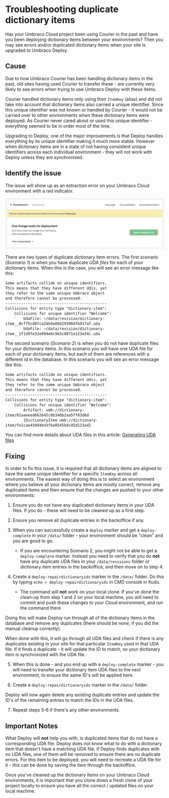 
# Troubleshooting duplicate dictionary items

Has your Umbraco Cloud project been using Courier in the past and have you been deploying dictionary items between your environments? Then you may see errors and/or duplicated dictionary items when your site is upgraded to Umbraco Deploy.

## Cause

Due to how Umbraco Courier has been handling dictionary items in the past, old sites having used Courier to transfer these - are currently very likely to see errors when trying to use Umbraco Deploy with these items.

Courier handled dictionary items only using their `ItemKey` (alias) and did not take into account that dictionary items also carried a unique identifier. Since this unique identifier was not known or handled by Courier - it would not be carried over to other environments when these dictionary items were deployed. As Courier never cared about or used this unique identifier - everything seemed to be in order most of the time.

Upgrading to Deploy, one of the major improvements is that Deploy handles everything by its unique identifier making it much more stable. However when dictionary items are in a state of not having consistent unique identifiers across each individual environment - they will not work with Deploy unless they are synchronized.

## Identify the issue

The issue will show up as an extraction error on your Umbraco Cloud environment with a red indicator.

![Extraction error](images/extraction-error.png)

There are two types of duplicate dictionary item errors. The first scenario (*Scenario 1*) is when you have duplicate *UDA files* for each of your dictionary items. When this is the case, you will see an error message like this:

    Some artifacts collide on unique identifiers.
    This means that they have different Udis, yet
    they refer to the same unique Umbraco object
    and therefore cannot be processed.
    ---------------------------------------------
    Collisions for entity type "dictionary-item":
        Collisions for unique identifier "Welcome":
            UdaFile: ~/data/revision/dictionary-item__0cff5cd8fca24b9a80d29390dfb917af.uda
            UdaFile: ~/data/revision/dictionary-item__1f1d9fe32e094e6c9b3c8871e123e34c.uda

The second scenario (*Scenario 2*) is when you do not have duplicate files for your dictionary items. In this scenario you will have one UDA file for each of your dictionary items, but each of them are references with a different id in the database. In this scenario you will see an error message like this:

    Some artifacts collide on unique identifiers.
    This means that they have different Udis, yet
    they refer to the same unique Umbraco object
    and therefore cannot be processed.
    ---------------------------------------------
    Collisions for entity type "dictionary-item":
        Collisions for unique identifier "Welcome":
            Artifact: umb://dictionary-item/01aaeeed662645c8b348b2aa5ff83d6d
            {DictionaryItem umb://dictionary-item/fe1cae45094b43fba0545bdc45d121ed}

You can find more details about UDA files in this article: [Generating UDA files](../../Set-up/Power-tools/generating-uda-files.md#what-are-uda-files)

## Fixing

In order to fix this issue, it is required that all dictionary items are aligned to have the same unique identifier for a specific `ItemKey` across all environments. The easiest way of doing this is to select an environment where you believe all your dictionary items are mostly correct, remove any duplicated items and then ensure that the changes are pushed to your other environments:

1. Ensure you do not have any duplicated dictionary items in your UDA files. If you do - these will need to be cleaned up as a first step.

2. Ensure you remove all duplicate entries in the backoffice if any.

3. When you can successfully create a `deploy` marker and get a `deploy-complete` in your `/data/` folder - your environment should be "clean" and you are good to go.
    * If you are encountering Scenario 2, you might not be able to get a `deploy-complete` marker. Instead you need to verify that you do **not** have any duplicate UDA files in your `/data/revisions` folder or dictionary item entries in the backoffice, and then move on to step 4.

4. Create a `deploy-repairdictionaryids` marker in the `/data/` folder. Do this by typing `echo > deploy-repairdictionaryids` in CMD console in Kudu.
    * The command will **not** work on your local clone. If you've done the clean-up from step 1 and 2 on your local machine, you will need to commit and push these changes to your Cloud environment, and run the command there

Doing this will make Deploy run through all of the dictionary items in the database and remove any duplicates (there should be none, if you did the manual cleanup correctly).

When done with this, it will go through all UDA files and check if there is any duplicates existing in your site for that particular `ItemKey` used in that UDA file. If it finds a duplicate - it will update the ID to match, so your dictionary item is synchronized with the UDA file.

5. When this is done - and you end up with a `deploy-complete` marker - you will need to transfer your dictionary item UDA files to the next environment, to ensure the same ID's will be applied here.

6. Create a `deploy-repairdictionaryids` marker in the `/data/` folder.

Deploy will now again delete any existing duplicate entries and update the ID's of the remaining entries to match the IDs in the UDA files.

7. Repeat steps 5-6 if there's any other environments.

## Important Notes

What Deploy will **not** help you with, is duplicated items that do not have a corresponding UDA file. Deploy does not know what to do with a dictionary item that doesn't have a matching UDA file. If Deploy finds duplicates with no UDA files, one of them will be removed to ensure there are no duplicate errors. For this item to be deployed, you will need to recreate a UDA file for it - this can be done by saving the item through the backoffice.

Once you've cleaned up the dictionary items on your Umbraco Cloud environments, it is important that you clone down a fresh clone of your project locally to ensure you have all the correct / updated files on your local machine.
